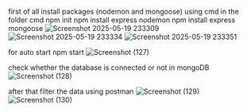 first of all install packages (nodemon and mongoose) using cmd in the folder
cmd
npm init
npm install express nodemon
npm install express mongoose
![Screenshot 2025-05-19 233309](https://github.com/user-attachments/assets/72a5a89b-693a-4089-a23b-b05f23a35a3c)
![Screenshot 2025-05-19 233334](https://github.com/user-attachments/assets/4383073f-ec28-4d5a-96e8-84ec7048f6e4)
![Screenshot 2025-05-19 233351](https://github.com/user-attachments/assets/7ce0b9de-9702-4936-a72b-a1ae7693f10f)

for auto start
npm start
![Screenshot (127)](https://github.com/user-attachments/assets/84732e21-f8ab-445c-a96f-dab717b5d740)

check whether the database is connected or not in mongoDB
![Screenshot (128)](https://github.com/user-attachments/assets/8736adc1-d189-4d4b-b0c1-16f11fbc2da6)

after that filter the data using postman
![Screenshot (129)](https://github.com/user-attachments/assets/5baa3103-66da-4d16-a946-f613c19e2750)
![Screenshot (130)](https://github.com/user-attachments/assets/4a26c890-c8f9-469d-89f4-5d33c3e54128)
